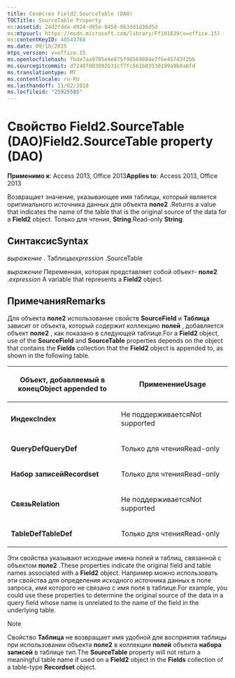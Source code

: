 ```yaml
---
title: Свойство Field2.SourceTable (DAO)
TOCTitle: SourceTable Property
ms:assetid: 24d2fdda-d924-d95e-8458-063dd1d36d5d
ms:mtpsurl: https://msdn.microsoft.com/library/Ff191839(v=office.15)
ms:contentKeyID: 48543768
ms.date: 09/18/2015
mtps_version: v=office.15
ms.openlocfilehash: fbde7aa9785e4e875f96569884e7f6e45743f2bb
ms.sourcegitcommit: d7248f803002b31cf7fc561b03530199a9b0a8fd
ms.translationtype: MT
ms.contentlocale: ru-RU
ms.lasthandoff: 11/02/2018
ms.locfileid: "25925585"
---
```

# <a name="field2sourcetable-property-dao"></a><span data-ttu-id="5b591-102">Свойство Field2.SourceTable (DAO)</span><span class="sxs-lookup"><span data-stu-id="5b591-102">Field2.SourceTable property (DAO)</span></span>


<span data-ttu-id="5b591-103">**Применимо к**: Access 2013, Office 2013</span><span class="sxs-lookup"><span data-stu-id="5b591-103">**Applies to**: Access 2013, Office 2013</span></span>

<span data-ttu-id="5b591-104">Возвращает значение, указывающее имя таблицы, который является оригинального источника данных для объекта **поле2** .</span><span class="sxs-lookup"><span data-stu-id="5b591-104">Returns a value that indicates the name of the table that is the original source of the data for a **Field2** object.</span></span> <span data-ttu-id="5b591-105">Только для чтения, **String**.</span><span class="sxs-lookup"><span data-stu-id="5b591-105">Read-only **String**.</span></span>

## <a name="syntax"></a><span data-ttu-id="5b591-106">Синтаксис</span><span class="sxs-lookup"><span data-stu-id="5b591-106">Syntax</span></span>

<span data-ttu-id="5b591-107">*выражение* . Таблица</span><span class="sxs-lookup"><span data-stu-id="5b591-107">*expression* .SourceTable</span></span>

<span data-ttu-id="5b591-108">*выражение* Переменная, которая представляет собой объект- **поле2** .</span><span class="sxs-lookup"><span data-stu-id="5b591-108">*expression* A variable that represents a **Field2** object.</span></span>

## <a name="remarks"></a><span data-ttu-id="5b591-109">Примечания</span><span class="sxs-lookup"><span data-stu-id="5b591-109">Remarks</span></span>

<span data-ttu-id="5b591-110">Для объекта **поле2** использование свойств **SourceField** и **Таблица** зависит от объекта, который содержит коллекцию **полей** , добавляется объект **поле2** , как показано в следующей таблице.</span><span class="sxs-lookup"><span data-stu-id="5b591-110">For a **Field2** object, use of the **SourceField** and **SourceTable** properties depends on the object that contains the **Fields** collection that the **Field2** object is appended to, as shown in the following table.</span></span>

<table>
<colgroup>
<col style="width: 50%" />
<col style="width: 50%" />
</colgroup>
<thead>
<tr class="header">
<th><p><span data-ttu-id="5b591-111">Объект, добавляемый в конец</span><span class="sxs-lookup"><span data-stu-id="5b591-111">Object appended to</span></span></p></th>
<th><p><span data-ttu-id="5b591-112">Применение</span><span class="sxs-lookup"><span data-stu-id="5b591-112">Usage</span></span></p></th>
</tr>
</thead>
<tbody>
<tr class="odd">
<td><p><span data-ttu-id="5b591-113"><strong>Индекс</strong></span><span class="sxs-lookup"><span data-stu-id="5b591-113"><strong>Index</strong></span></span></p></td>
<td><p><span data-ttu-id="5b591-114">Не поддерживается</span><span class="sxs-lookup"><span data-stu-id="5b591-114">Not supported</span></span></p></td>
</tr>
<tr class="even">
<td><p><span data-ttu-id="5b591-115"><strong>QueryDef</strong></span><span class="sxs-lookup"><span data-stu-id="5b591-115"><strong>QueryDef</strong></span></span></p></td>
<td><p><span data-ttu-id="5b591-116">Только для чтения</span><span class="sxs-lookup"><span data-stu-id="5b591-116">Read-only</span></span></p></td>
</tr>
<tr class="odd">
<td><p><span data-ttu-id="5b591-117"><strong>Набор записей</strong></span><span class="sxs-lookup"><span data-stu-id="5b591-117"><strong>Recordset</strong></span></span></p></td>
<td><p><span data-ttu-id="5b591-118">Только для чтения</span><span class="sxs-lookup"><span data-stu-id="5b591-118">Read-only</span></span></p></td>
</tr>
<tr class="even">
<td><p><span data-ttu-id="5b591-119"><strong>Связь</strong></span><span class="sxs-lookup"><span data-stu-id="5b591-119"><strong>Relation</strong></span></span></p></td>
<td><p><span data-ttu-id="5b591-120">Не поддерживается</span><span class="sxs-lookup"><span data-stu-id="5b591-120">Not supported</span></span></p></td>
</tr>
<tr class="odd">
<td><p><span data-ttu-id="5b591-121"><strong>TableDef</strong></span><span class="sxs-lookup"><span data-stu-id="5b591-121"><strong>TableDef</strong></span></span></p></td>
<td><p><span data-ttu-id="5b591-122">Только для чтения</span><span class="sxs-lookup"><span data-stu-id="5b591-122">Read-only</span></span></p></td>
</tr>
</tbody>
</table>


<span data-ttu-id="5b591-123">Эти свойства указывают исходные имена полей и таблиц, связанной с объектом **поле2** .</span><span class="sxs-lookup"><span data-stu-id="5b591-123">These properties indicate the original field and table names associated with a **Field2** object.</span></span> <span data-ttu-id="5b591-124">Например можно использовать эти свойства для определения исходного источника данных в поле запроса, имя которого не связано с имя поля в таблице.</span><span class="sxs-lookup"><span data-stu-id="5b591-124">For example, you could use these properties to determine the original source of the data in a query field whose name is unrelated to the name of the field in the underlying table.</span></span>


> [!NOTE]
> <P><span data-ttu-id="5b591-125">Свойство <STRONG>Таблица</STRONG> не возвращает имя удобной для восприятия таблицы при использовании объекта <STRONG>поле2</STRONG> в коллекции <STRONG>полей</STRONG> объекта <STRONG>набора записей</STRONG> в таблице тип.</span><span class="sxs-lookup"><span data-stu-id="5b591-125">The <STRONG>SourceTable</STRONG> property will not return a meaningful table name if used on a <STRONG>Field2</STRONG> object in the <STRONG>Fields</STRONG> collection of a table-type <STRONG>Recordset</STRONG> object.</span></span></P>


